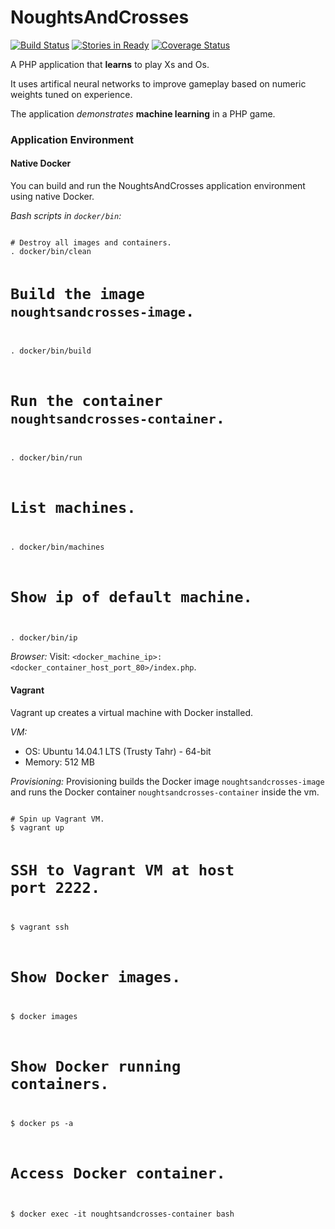 NoughtsAndCrosses
=================

[![Build Status](https://travis-ci.org/ericmdev/NoughtsAndCrosses.svg?branch=master)](https://travis-ci.org/ericmdev/NoughtsAndCrosses)
[![Stories in Ready](https://badge.waffle.io/ericmdev/NoughtsAndCrosses.png?label=ready&title=Ready)](http://waffle.io/ericmdev/NoughtsAndCrosses)
[![Coverage Status](https://coveralls.io/repos/ericmdev/NoughtsAndCrosses/badge.svg?branch=develop&service=github)](https://coveralls.io/github/ericmdev/NoughtsAndCrosses?branch=develop)

A PHP application that **learns** to play Xs and Os.

It uses artifical neural networks to improve gameplay based on numeric weights tuned on experience.

The application *demonstrates* **machine learning** in a PHP game.

### Application Environment

#### Native Docker

You can build and run the NoughtsAndCrosses application environment using native Docker.

*Bash scripts in `docker/bin`:*

<code>
# Destroy all images and containers.
. docker/bin/clean

# Build the image `noughtsandcrosses-image`.
. docker/bin/build

# Run the container `noughtsandcrosses-container`.
. docker/bin/run

# List machines.
. docker/bin/machines

# Show ip of default machine.
. docker/bin/ip
</code>

*Browser:*
Visit: `<docker_machine_ip>:<docker_container_host_port_80>/index.php`.

#### Vagrant

Vagrant up creates a virtual machine with Docker installed.

*VM:*
- OS: Ubuntu 14.04.1 LTS (Trusty Tahr) - 64-bit
- Memory: 512 MB

*Provisioning:*
Provisioning builds the Docker image `noughtsandcrosses-image` and runs the Docker container `noughtsandcrosses-container` inside the vm.

<code>
# Spin up Vagrant VM.
$ vagrant up

# SSH to Vagrant VM at host port 2222.
$ vagrant ssh

# Show Docker images.
$ docker images

# Show Docker running containers.
$ docker ps -a

# Access Docker container.
$ docker exec -it noughtsandcrosses-container bash    
</code>


